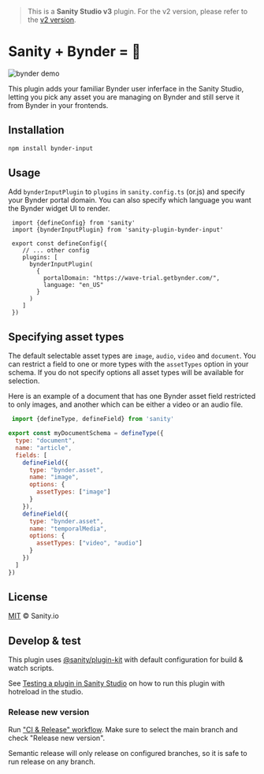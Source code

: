 > This is a **Sanity Studio v3** plugin.
> For the v2 version, please refer to the [v2 version](https://github.com/sanity-io/sanity-plugin-bynder-input/tree/studio-v2).

# Sanity + Bynder = 🌁

![bynder demo](https://user-images.githubusercontent.com/38528/120554854-1ee5c580-c3af-11eb-9b05-0b35c6810497.gif)


This plugin adds your familiar Bynder user inferface in the Sanity Studio, letting you pick any asset you are managing on Bynder and still serve it from Bynder in your frontends.

## Installation

```bash
npm install bynder-input
```

## Usage

Add `bynderInputPlugin` to `plugins` in `sanity.config.ts` (or.js) and specify your Bynder portal domain. 
You can also specify which language you want the Bynder widget UI to render.

```
 import {defineConfig} from 'sanity'
 import {bynderInputPlugin} from 'sanity-plugin-bynder-input'

 export const defineConfig({
    // ... other config
    plugins: [
      bynderInputPlugin(
        {
          portalDomain: "https://wave-trial.getbynder.com/",
          language: "en_US"
        }
      )
    ]
 })
```

## Specifying asset types
The default selectable asset types are `image`, `audio`, `video` and `document`. 
You can restrict a field to one or more types with the `assetTypes` option in your schema. 
If you do not specify options all asset types will be available for selection.

Here is an example of a document that has one Bynder asset field restricted to only images, and another which can be either a video or an audio file.

```javascript
 import {defineType, defineField} from 'sanity'

export const myDocumentSchema = defineType({
  type: "document",
  name: "article",
  fields: [
    defineField({
      type: "bynder.asset",
      name: "image",
      options: {
        assetTypes: ["image"]
      }
    }),
    defineField({
      type: "bynder.asset",
      name: "temporalMedia",
      options: {
        assetTypes: ["video", "audio"]
      }
    })
  ]
})
```


## License

[MIT](LICENSE) © Sanity.io


## Develop & test

This plugin uses [@sanity/plugin-kit](https://github.com/sanity-io/plugin-kit)
with default configuration for build & watch scripts.

See [Testing a plugin in Sanity Studio](https://github.com/sanity-io/plugin-kit#testing-a-plugin-in-sanity-studio)
on how to run this plugin with hotreload in the studio.

### Release new version

Run ["CI & Release" workflow](https://github.com/sanity-io/sanity-plugin-bynder-input/actions/workflows/main.yml).
Make sure to select the main branch and check "Release new version".

Semantic release will only release on configured branches, so it is safe to run release on any branch.
